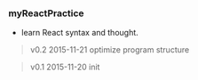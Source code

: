 ### myReactPractice


- learn React syntax and thought.

> v0.2 2015-11-21 optimize program structure

> v0.1 2015-11-20 init 
